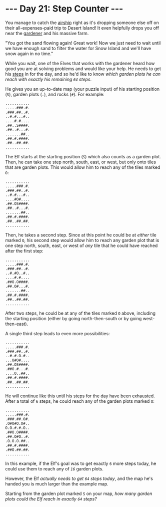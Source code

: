 # --- Day 21: Step Counter ---

You manage to catch the [airship](7) right as it's dropping someone else
off on their all-expenses-paid trip to Desert Island! It even helpfully
drops you off near the [gardener](5) and his massive farm.

"You got the sand flowing again! Great work! Now we just need to wait
until we have enough sand to filter the water for Snow Island and we'll
have snow again in no time."

While you wait, one of the Elves that works with the gardener heard how
good you are at solving problems and would like your help. He needs to
get his <a href="https://en.wikipedia.org/wiki/Pedometer"
target="_blank">steps</a> in for the day, and so he'd like to know
*which garden plots he can reach with exactly his remaining `64` steps*.

He gives you an up-to-date map (your puzzle input) of his starting
position (`S`), garden plots (`.`), and rocks (`#`). For example:

    ...........
    .....###.#.
    .###.##..#.
    ..#.#...#..
    ....#.#....
    .##..S####.
    .##..#...#.
    .......##..
    .##.#.####.
    .##..##.##.
    ...........

The Elf starts at the starting position (`S`) which also counts as a
garden plot. Then, he can take one step north, south, east, or west, but
only onto tiles that are garden plots. This would allow him to reach any
of the tiles marked `O`:

    ...........
    .....###.#.
    .###.##..#.
    ..#.#...#..
    ....#O#....
    .##.OS####.
    .##..#...#.
    .......##..
    .##.#.####.
    .##..##.##.
    ...........

Then, he takes a second step. Since at this point he could be at
*either* tile marked `O`, his second step would allow him to reach any
garden plot that is one step north, south, east, or west of *any* tile
that he could have reached after the first step:

    ...........
    .....###.#.
    .###.##..#.
    ..#.#O..#..
    ....#.#....
    .##O.O####.
    .##.O#...#.
    .......##..
    .##.#.####.
    .##..##.##.
    ...........

After two steps, he could be at any of the tiles marked `O` above,
including the starting position (either by going north-then-south or by
going west-then-east).

A single third step leads to even more possibilities:

    ...........
    .....###.#.
    .###.##..#.
    ..#.#.O.#..
    ...O#O#....
    .##.OS####.
    .##O.#...#.
    ....O..##..
    .##.#.####.
    .##..##.##.
    ...........

He will continue like this until his steps for the day have been
exhausted. After a total of `6` steps, he could reach any of the garden
plots marked `O`:

    ...........
    .....###.#.
    .###.##.O#.
    .O#O#O.O#..
    O.O.#.#.O..
    .##O.O####.
    .##.O#O..#.
    .O.O.O.##..
    .##.#.####.
    .##O.##.##.
    ...........

In this example, if the Elf's goal was to get exactly `6` more steps
today, he could use them to reach any of *`16`* garden plots.

However, the Elf *actually needs to get `64` steps today*, and the map
he's handed you is much larger than the example map.

Starting from the garden plot marked `S` on your map, *how many garden
plots could the Elf reach in exactly `64` steps?*
